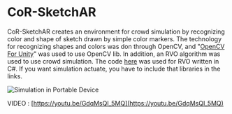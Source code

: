 # CoR-SketchAR
CoR-SketchAR creates an environment for crowd simulation by recognizing color and shape of sketch drawn by simple color markers. The technology for recognizing shapes and colors was don through OpenCV, and "[OpenCV For Unity](https://assetstore.unity.com/packages/tools/integration/opencv-for-unity-21088)" was used to use OpenCV lib. In addition, an RVO algorithm was used to use crowd simulation. The code [here](https://github.com/snape/RVO2-CS) was used for RVO written in C#. If you want simulation actuate, you have to include that libraries in the links.


![Simulation in Portable Device](CoR-SketchAR.gif)

VIDEO : [https://youtu.be/GdqMsQI_5MQ](https://youtu.be/GdqMsQI_5MQ)